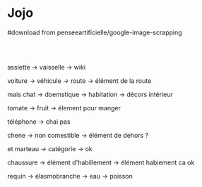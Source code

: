 # Jojo

#download from penseeartificielle/google-image-scrapping

<br><br>

assiette -> vaisselle -> wiki

voiture -> véhicule -> route -> élément de la route

mais chat -> doemstique -> habitation -> décors intérieur

tomate -> fruit -> élement pour manger

téléphone -> chai pas

chene -> non comestible -> élément de dehors ?

et marteau -> catégorie -> ok
        
chaussure -> élément d'habillement -> élément habiement ca ok      
        
requin -> élasmobranche -> eau -> poisson
